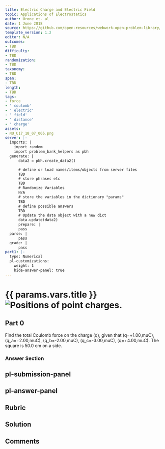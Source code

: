 ```yaml
---
title: Electric Charge and Electric Field
topic: Applications of Electrostatics
author: Urone et. al
date: 1 June 2018
source: https://github.com/open-resources/webwork-open-problem-library/tree/master/Contrib/BrockPhysics/College_Physics_Urone/18.Electric_Field/18-07.Conductors_and_Electric_Fields_in_Static_Equilibrium/NU_U17_18_07_008.pg
template_version: 1.2
editor: N/A
outcomes:
- TBD
difficulty:
- TBD
randomization:
- TBD
taxonomy:
- TBD
span:
- TBD
length:
- TBD
tags:
- force
- ' coulomb'
- ' electric'
- ' field'
- ' distance'
- ' charge'
assets:
- NU_U17_18_07_005.png
server: |-
  imports: |
    import random
    import problem_bank_helpers as pbh
  generate: |
      data2 = pbh.create_data2()

      # define or load names/items/objects from server files
      TBD
      # store phrases etc
      TBD
      # Randomize Variables
      N/A
      # store the variables in the dictionary "params"
      TBD
      # define possible answers
      TBD
      # Update the data object with a new dict
      data.update(data2)
      prepare: |
      pass
  parse: |
      pass
  grade: |
      pass
part1: |-
  type: Numerical
  pl-customizations:
    weight: 1
    hide-answer-panel: true
---
```


# {{ params.vars.title }}![Positions of point charges.](NU_U17_18_07_005.png)

## Part 0 
Find the total Coulomb force on the charge (q), given that (q=+1.00,muC), (q_a=+2.00,muC), (q_b=-2.00,muC), (q_c=-3.00,muC), (q=+4.00,muC). The square is 50.0 cm on a side. 


### Answer Section 


## pl-submission-panel 


## pl-answer-panel 


## Rubric 


## Solution 


## Comments 


